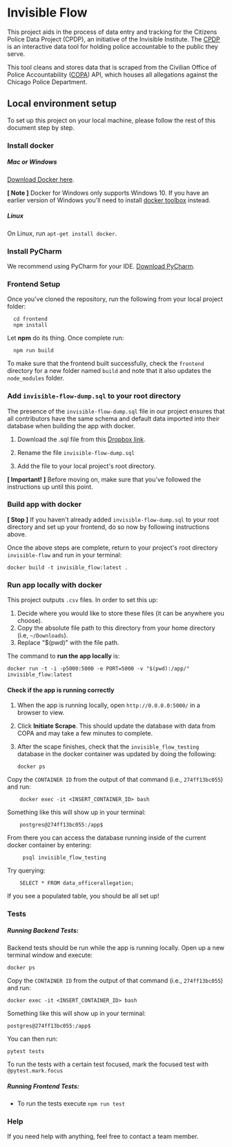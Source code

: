 #  Invisible Flow 

This project aids in the process of data entry and tracking for the Citizens Police Data Project (CPDP), an initiative of the Invisible Institute. The [CPDP](https://cpdp.co/) is an interactive data tool for holding police accountable to the public they serve.
  
This tool cleans and stores data that is scraped from the Civilian Office of Police Accountability ([COPA](https://www.chicagocopa.org/about-copa/mission-history/)) API, which houses all allegations against the Chicago Police Department.


## Local environment setup
To set up this project on your local machine, please follow the rest of this document step by step.

### Install docker
##### Mac or Windows
[Download Docker here](https://www.docker.com/products/docker). 

**[ Note ]** Docker for Windows only supports Windows 10. If you have an earlier version of Windows you'll need to install  [docker toolbox](https://docs.docker.com/toolbox/toolbox_install_windows/)  instead.
##### Linux
On Linux, run  `apt-get install docker`. 

### Install PyCharm
We recommend using PyCharm for your IDE. 
[Download PyCharm](https://www.jetbrains.com/pycharm/download/#section=mac).

### Frontend Setup
Once you've cloned the repository, run the following from your local project folder:
  

      cd frontend
      npm install
  

Let **npm** do its thing. Once complete run:

      npm run build

To make sure that the frontend built successfully, check the `frontend` directory for a new folder named `build` and note that it also updates the `node_modules` folder.

### Add `invisible-flow-dump.sql` to your root directory
The presence of the `invisible-flow-dump.sql` file in our project ensures that all contributors have the same schema and default data imported into their database when building the app with docker. 

 1. Download the .sql file from this [Dropbox link](https://www.dropbox.com/s/riixbrze6apmcrn/cpdp-apr-5-2019.sql?dl=0).

 2. Rename the file `invisible-flow-dump.sql` 
 3. Add the file to your local project's root directory.

****[ Important! ]**** Before moving on, make sure that you've followed the instructions up until this point.

### Build app with docker

**[ Stop ]** If you haven't already added `invisible-flow-dump.sql` to your root directory and set up your frontend, do so now by following instructions above.

Once the above steps are complete, return to your project's root directory `invisible-flow` and run in your terminal:

    docker build -t invisible_flow:latest .

### Run app locally with docker
This project outputs `.csv` files. In order to set this up: 

 1. Decide where you would like to store these files (it can be anywhere you choose). 
 2. Copy the absolute file path to this directory from your home directory (i.e, `~/Downloads`).
 3. Replace "$(pwd)" with the file path.

The command to **run the app locally** is:

    docker run -t -i -p5000:5000 -e PORT=5000 -v "$(pwd):/app/" invisible_flow:latest


#### Check if the app is running correctly
 1. When the app is running locally, open `http://0.0.0.0:5000/` in a browser to view.
 2. Click **Initiate Scrape**. This should update the database with data from COPA and may take a few minutes to complete.
 3. After the scape finishes, check that the `invisible_flow_testing` database in the docker container was updated by doing the following:


        docker ps
    
   Copy the `CONTAINER ID` from the output of that command (i.e., `274ff13bc055`) and run:
    
	    docker exec -it <INSERT_CONTAINER_ID> bash
	
Something like this will show up in your terminal: 

	    postgres@274ff13bc055:/app$

From there you can access the database running inside of the current docker container by entering: 
	 
		 psql invisible_flow_testing

Try querying:
		
		SELECT * FROM data_officerallegation;
If you see a populated table, you should be all set up!


### Tests 
##### Running Backend Tests:  
Backend tests should be run while the app is running locally. Open up a new terminal window and execute:

    docker ps
    
Copy the `CONTAINER ID` from the output of that command (i.e., `274ff13bc055`) and run:
    
	docker exec -it <INSERT_CONTAINER_ID> bash
	
Something like this will show up in your terminal:

    postgres@274ff13bc055:/app$  

You can then run: 

    pytest tests    
  
To run the tests with a certain test focused, mark the focused test with `@pytest.mark.focus`

##### Running Frontend Tests:  
* To run the tests execute `npm run test`

### Help

 If you need help with anything, feel free to contact a team member.